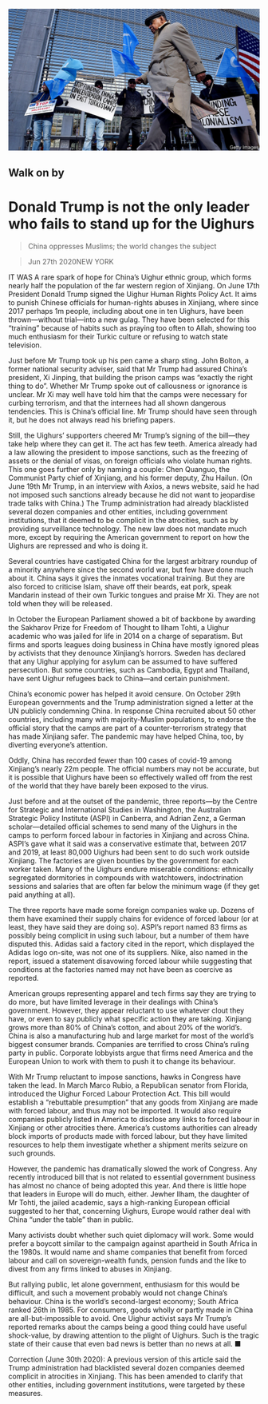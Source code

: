 ![](./images/20200627_CNP001_0.jpg)

## Walk on by

# Donald Trump is not the only leader who fails to stand up for the Uighurs

> China oppresses Muslims; the world changes the subject

> Jun 27th 2020NEW YORK

IT WAS A rare spark of hope for China’s Uighur ethnic group, which forms nearly half the population of the far western region of Xinjiang. On June 17th President Donald Trump signed the Uighur Human Rights Policy Act. It aims to punish Chinese officials for human-rights abuses in Xinjiang, where since 2017 perhaps 1m people, including about one in ten Uighurs, have been thrown—without trial—into a new gulag. They have been selected for this “training” because of habits such as praying too often to Allah, showing too much enthusiasm for their Turkic culture or refusing to watch state television.

Just before Mr Trump took up his pen came a sharp sting. John Bolton, a former national security adviser, said that Mr Trump had assured China’s president, Xi Jinping, that building the prison camps was “exactly the right thing to do”. Whether Mr Trump spoke out of callousness or ignorance is unclear. Mr Xi may well have told him that the camps were necessary for curbing terrorism, and that the internees had all shown dangerous tendencies. This is China’s official line. Mr Trump should have seen through it, but he does not always read his briefing papers.

Still, the Uighurs’ supporters cheered Mr Trump’s signing of the bill—they take help where they can get it. The act has few teeth. America already had a law allowing the president to impose sanctions, such as the freezing of assets or the denial of visas, on foreign officials who violate human rights. This one goes further only by naming a couple: Chen Quanguo, the Communist Party chief of Xinjiang, and his former deputy, Zhu Hailun. (On June 19th Mr Trump, in an interview with Axios, a news website, said he had not imposed such sanctions already because he did not want to jeopardise trade talks with China.) The Trump administration had already blacklisted several dozen companies and other entities, including government institutions, that it deemed to be complicit in the atrocities, such as by providing surveillance technology. The new law does not mandate much more, except by requiring the American government to report on how the Uighurs are repressed and who is doing it.

Several countries have castigated China for the largest arbitrary roundup of a minority anywhere since the second world war, but few have done much about it. China says it gives the inmates vocational training. But they are also forced to criticise Islam, shave off their beards, eat pork, speak Mandarin instead of their own Turkic tongues and praise Mr Xi. They are not told when they will be released.

In October the European Parliament showed a bit of backbone by awarding the Sakharov Prize for Freedom of Thought to Ilham Tohti, a Uighur academic who was jailed for life in 2014 on a charge of separatism. But firms and sports leagues doing business in China have mostly ignored pleas by activists that they denounce Xinjiang’s horrors. Sweden has declared that any Uighur applying for asylum can be assumed to have suffered persecution. But some countries, such as Cambodia, Egypt and Thailand, have sent Uighur refugees back to China—and certain punishment.

China’s economic power has helped it avoid censure. On October 29th European governments and the Trump administration signed a letter at the UN publicly condemning China. In response China recruited about 50 other countries, including many with majority-Muslim populations, to endorse the official story that the camps are part of a counter-terrorism strategy that has made Xinjiang safer. The pandemic may have helped China, too, by diverting everyone’s attention.

Oddly, China has recorded fewer than 100 cases of covid-19 among Xinjiang’s nearly 22m people. The official numbers may not be accurate, but it is possible that Uighurs have been so effectively walled off from the rest of the world that they have barely been exposed to the virus.

Just before and at the outset of the pandemic, three reports—by the Centre for Strategic and International Studies in Washington, the Australian Strategic Policy Institute (ASPI) in Canberra, and Adrian Zenz, a German scholar—detailed official schemes to send many of the Uighurs in the camps to perform forced labour in factories in Xinjiang and across China. ASPI’s gave what it said was a conservative estimate that, between 2017 and 2019, at least 80,000 Uighurs had been sent to do such work outside Xinjiang. The factories are given bounties by the government for each worker taken. Many of the Uighurs endure miserable conditions: ethnically segregated dormitories in compounds with watchtowers, indoctrination sessions and salaries that are often far below the minimum wage (if they get paid anything at all).

The three reports have made some foreign companies wake up. Dozens of them have examined their supply chains for evidence of forced labour (or at least, they have said they are doing so). ASPI’s report named 83 firms as possibly being complicit in using such labour, but a number of them have disputed this. Adidas said a factory cited in the report, which displayed the Adidas logo on-site, was not one of its suppliers. Nike, also named in the report, issued a statement disavowing forced labour while suggesting that conditions at the factories named may not have been as coercive as reported.

American groups representing apparel and tech firms say they are trying to do more, but have limited leverage in their dealings with China’s government. However, they appear reluctant to use whatever clout they have, or even to say publicly what specific action they are taking. Xinjiang grows more than 80% of China’s cotton, and about 20% of the world’s. China is also a manufacturing hub and large market for most of the world’s biggest consumer brands. Companies are terrified to cross China’s ruling party in public. Corporate lobbyists argue that firms need America and the European Union to work with them to push it to change its behaviour.

With Mr Trump reluctant to impose sanctions, hawks in Congress have taken the lead. In March Marco Rubio, a Republican senator from Florida, introduced the Uighur Forced Labour Protection Act. This bill would establish a “rebuttable presumption” that any goods from Xinjiang are made with forced labour, and thus may not be imported. It would also require companies publicly listed in America to disclose any links to forced labour in Xinjiang or other atrocities there. America’s customs authorities can already block imports of products made with forced labour, but they have limited resources to help them investigate whether a shipment merits seizure on such grounds.

However, the pandemic has dramatically slowed the work of Congress. Any recently introduced bill that is not related to essential government business has almost no chance of being adopted this year. And there is little hope that leaders in Europe will do much, either. Jewher Ilham, the daughter of Mr Tohti, the jailed academic, says a high-ranking European official suggested to her that, concerning Uighurs, Europe would rather deal with China “under the table” than in public.

Many activists doubt whether such quiet diplomacy will work. Some would prefer a boycott similar to the campaign against apartheid in South Africa in the 1980s. It would name and shame companies that benefit from forced labour and call on sovereign-wealth funds, pension funds and the like to divest from any firms linked to abuses in Xinjiang.

But rallying public, let alone government, enthusiasm for this would be difficult, and such a movement probably would not change China’s behaviour. China is the world’s second-largest economy; South Africa ranked 26th in 1985. For consumers, goods wholly or partly made in China are all-but-impossible to avoid. One Uighur activist says Mr Trump’s reported remarks about the camps being a good thing could have useful shock-value, by drawing attention to the plight of Uighurs. Such is the tragic state of their cause that even bad news is better than no news at all. ■

Correction (June 30th 2020): A previous version of this article said the Trump administration had blacklisted several dozen companies deemed complicit in atrocities in Xinjiang. This has been amended to clarify that other entities, including government institutions, were targeted by these measures.